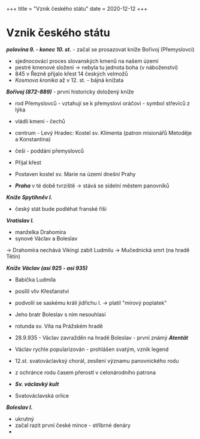 +++
title = "Vznik českého státu"
date = 2020-12-12
+++

# Vznik českého státu



***polovina 9. - konec 10. st.*** - začal se prosazovat kníže Bořivoj (Přemyslovci)

- sjednocovácí proces slovanských kmenů na našem území
- pestré kmenové složení -> nebyla tu jednota boha (v náboženství)
- 845 v Řezně přijalo křest 14 českých velmožů
- *Kosmova kronika* až v 12. st. - bájná knížata



***Bořivoj (872-889)*** - první historicky doložený kníže

- rod Přemyslovců - vztahují se k přemyslovi oráčovi - symbol střevíců z lýka
- vládli kmeni - čechů
- centrum - Levý Hradec: Kostel sv. Klimenta (patron misionářů Metoděje a Konstantina)
- češi - poddání přemyslovců
- Přijal křest



- Postaven kostel sv. Marie na území dnešní Prahy
- ***Praha*** v té době tvrziště -> stává se sídelní městem panovníků



***Kníže Spytihněv I.***

- český stát bude podléhat franské říši



***Vratislav I.***

- manželka Drahomíra
- synové Václav a Boleslav



-> Drahomíra nechává Vikingi zabít Ludmilu -> Mučednická smrt (na hradě Tětín)



***Kníže Václav (asi 925 - asi 935)***

- Babička Ludmila
- posílil vliv Křesťanství
- podvolil se saskému králi jidřichu I. -> platil "mírový poplatek"
- Jeho bratr Boleslav s ním nesouhlasí
- rotunda sv. Víta na Prážském hradě
- 28.9.935 - Václav zavražděn na hradě Boleslav - první známý ***Atentát***

- Václav rychle popularizován - prohlášen svatým, vznik legend
- 12.st.  svatováclavksý chorál, zesílení významu panovnického rodu
- z ochránce rodu časem přerostl v celonárodního patrona
- ***Sv. václavký kult***
- Svatováclavská orlice



***Boleslav I.***

- ukrutný
- začal razit první české mince - stříbrné denáry
- 